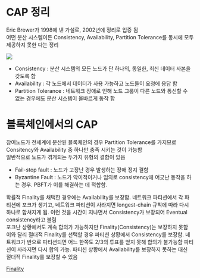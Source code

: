 # CAP 정리

Eric Brewer가 1998에 낸 가설로, 2002년에 정리로 입증 됨<br/>
어떤 분산 시스템이든 Consistency, Availability, Partition Tolerance를 동시에 모두 제공하지 못한 다는 정리<br/>

<img src="https://cryptographics.info/wp-content/uploads/2018/05/resized/1920/736/65/0/0/0/0/CAP-Theorem-The-Parts.png"/>

- Consistency : 분산 시스템의 모든 노드가 단 하나의, 동일한, 최신 데이터 사본을 갖도록 함
- Availability : 각 노드에서 데이터가 사용 가능하고 노드들이 요청에 응답 함
- Partition Tolerance : 네트워크 장애로 인해 노드 그룹이 다른 노드와 통신할 수 없는 경우에도 분산 시스템이 올바르게 동작 함

# 블록체인에서의 CAP

참여노드가 전세계에 분산된 블록체인의 경우 Partition Tolerance를 가지므로 Consitency와 Availability 중 하나만 충족 시키는 것이 가능함<br/>
일반적으로 노드가 겪게되는 두가지 유형의 결함이 있음
- Fail-stop fault : 노드가 고장난 경우 발생하는 장애 정지 결함
- Byzantine Fault : 노드가 악이적이거나 임의로 consistency에 어긋난 동작을 하는 경우. PBFT가 이를 해결하는 데 적합함.

확률적 Finality를 채택한 경우에는 Availability를 보장함. 네트워크 파티션에서 각 파티션에 포크가 생기고, 네트워크 파티션이 사라지면 longest-chain 규칙에 따라 다시 하나로 합쳐지게 됨. 이런 것을 시간이 지나면서 Consistency가 보장되어 Eventual consistency라고 불림<br/>
포크난 상황에서도 계속 합의가 가능하지만 Finality(Consistency)는 보장하지 못함<br/>
이와 달리 절대적 Finality를 선택할 경우 파티션 상황에서 Consistency를 보장함. 네트워크가 반으로 파티션되면 어느 한쪽도 2/3의 투표를 얻지 못해 합의가 불가능함
파티션이 사라지면 다시 합의 가능. 파티션 상황에서 Availability를 보장하지 못하는 대신 절대적 Finality를 보장할 수 있음<br/>



[Finality](https://github.com/JSHan94/TIL/blob/main/Blockchain/Ledger/Finality.md)

